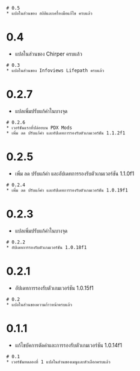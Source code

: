 ```
# 0.5
* แปลในส่วนของ สถิติและเครื่องมือแก้ไข ครบแล้ว
```
# 0.4
* แปลในส่วนของ Chirper ครบแล้ว
```
# 0.3
* แปลในส่วนของ Infoviews Lifepath ครบแล้ว
```
# 0.2.7
* แปลเพิ่มปรับแก้คำในบางจุด
```
# 0.2.6
* เวอร์ชันแรกที่ปล่อยบน PDX Mods
* เพิ่ม ลด ปรับแก้คำ และอัปเดทการรองรับตัวเกมเวอร์ชัน 1.1.2f1
```
# 0.2.5
* เพิ่ม ลด ปรับแก้คำ และอัปเดทการรองรับตัวเกมเวอร์ชัน 1.1.0f1
```
# 0.2.4
* เพิ่ม ลด ปรับแก้คำ และอัปเดทการรองรับตัวเกมเวอร์ชัน 1.0.19f1
```
# 0.2.3
* แปลเพิ่มปรับแก้คำในบางจุด
```
# 0.2.2
* อัปเดทการรองรับตัวเกมเวอร์ชัน 1.0.18f1
```
# 0.2.1
* อัปเดทการรองรับตัวเกมเวอร์ชัน 1.0.15f1
```
# 0.2
* แปลในส่วนของความก้าวหน้าครบแล้ว
```
# 0.1.1
* แก้ไขบัคการตัดคำและการรองรับตัวเกมเวอร์ชัน 1.0.14f1
```
# 0.1
* เวอร์ชันทดลองที่ 1 แปลในส่วนของเมนูและตัวเลือกครบแล้ว
```